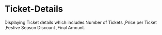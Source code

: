 # Ticket-Details
Displaying Ticket details which includes Number of Tickets ,Price per Ticket ,Festive Season Discount ,Final Amount.
